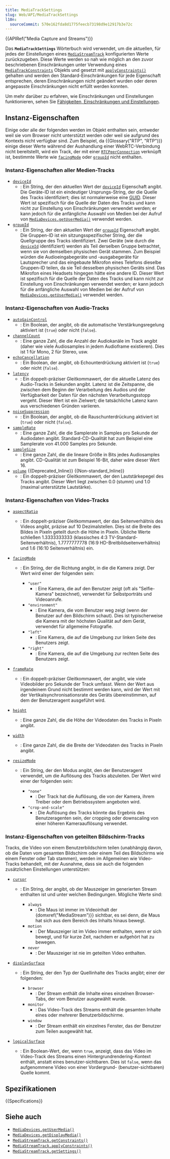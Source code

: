 ```yaml
---
title: MediaTrackSettings
slug: Web/API/MediaTrackSettings
l10n:
  sourceCommit: 570e162fda8d1775feecb73198d9e12917b3e72c
---
```


{{APIRef("Media Capture and Streams")}}

Das **`MediaTrackSettings`** Wörterbuch wird verwendet, um die aktuellen, für jedes der Einstellungen eines [`MediaStreamTrack`](/de/docs/Web/API/MediaStreamTrack) konfigurierten Werte zurückzugeben. Diese Werte werden so nah wie möglich an den zuvor beschriebenen Einschränkungen unter Verwendung eines [`MediaTrackConstraints`](/de/docs/Web/API/MediaTrackConstraints) Objekts und gesetzt mit [`applyConstraints()`](/de/docs/Web/API/MediaStreamTrack/applyConstraints) gehalten und werden den Standard-Einschränkungen für jede Eigenschaft entsprechen, deren Einschränkungen nicht geändert wurden oder deren angepasste Einschränkungen nicht erfüllt werden konnten.

Um mehr darüber zu erfahren, wie Einschränkungen und Einstellungen funktionieren, sehen Sie [Fähigkeiten, Einschränkungen und Einstellungen](/de/docs/Web/API/Media_Capture_and_Streams_API/Constraints).

## Instanz-Eigenschaften

Einige oder alle der folgenden werden im Objekt enthalten sein, entweder weil sie vom Browser nicht unterstützt werden oder weil sie aufgrund des Kontexts nicht verfügbar sind. Zum Beispiel, da {{Glossary("RTP", "RTP")}} einige dieser Werte während der Aushandlung einer WebRTC-Verbindung nicht bereitstellt, wird ein Track, der mit einer [`RTCPeerConnection`](/de/docs/Web/API/RTCPeerConnection) verknüpft ist, bestimmte Werte wie [`facingMode`](/de/docs/Web/API/MediaTrackSettings/facingMode) oder [`groupId`](/de/docs/Web/API/MediaTrackSettings/groupId) nicht enthalten.

### Instanz-Eigenschaften aller Medien-Tracks

- [`deviceId`](/de/docs/Web/API/MediaTrackSettings/deviceId)
  - : Ein String, der den aktuellen Wert der [`deviceId`](/de/docs/Web/API/MediaTrackConstraints/deviceId) Eigenschaft angibt. Die Geräte-ID ist ein eindeutiger Ursprungs-String, der die Quelle des Tracks identifiziert; dies ist normalerweise eine [GUID](https://en.wikipedia.org/wiki/Universally_unique_identifier). Dieser Wert ist spezifisch für die Quelle der Daten des Tracks und kann nicht zur Einstellung von Einschränkungen verwendet werden; er kann jedoch für die anfängliche Auswahl von Medien bei der Aufruf von [`MediaDevices.getUserMedia()`](/de/docs/Web/API/MediaDevices/getUserMedia) verwendet werden.
- [`groupId`](/de/docs/Web/API/MediaTrackSettings/groupId)
  - : Ein String, der den aktuellen Wert der [`groupId`](/de/docs/Web/API/MediaTrackConstraints/groupId) Eigenschaft angibt. Die Gruppen-ID ist ein sitzungsspezifischer String, der die Quellgruppe des Tracks identifiziert. Zwei Geräte (wie durch die [`deviceId`](/de/docs/Web/API/MediaTrackSettings/deviceId) identifiziert) werden als Teil derselben Gruppe betrachtet, wenn sie von demselben physischen Gerät stammen. Zum Beispiel würden die Audioeingabegeräte und -ausgabegeräte für Lautsprecher und das eingebaute Mikrofon eines Telefons dieselbe Gruppen-ID teilen, da sie Teil desselben physischen Geräts sind. Das Mikrofon eines Headsets hingegen hätte eine andere ID. Dieser Wert ist spezifisch für die Quelle der Daten des Tracks und kann nicht zur Einstellung von Einschränkungen verwendet werden; er kann jedoch für die anfängliche Auswahl von Medien bei der Aufruf von [`MediaDevices.getUserMedia()`](/de/docs/Web/API/MediaDevices/getUserMedia) verwendet werden.

### Instanz-Eigenschaften von Audio-Tracks

- [`autoGainControl`](/de/docs/Web/API/MediaTrackSettings/autoGainControl)
  - : Ein Boolean, der angibt, ob die automatische Verstärkungsregelung aktiviert ist (`true`) oder nicht (`false`).
- [`channelCount`](/de/docs/Web/API/MediaTrackSettings/channelCount)
  - : Eine ganze Zahl, die die Anzahl der Audiokanäle im Track angibt (daher wie viele Audiosamples in jedem Audioframe existieren). Dies ist 1 für Mono, 2 für Stereo, usw.
- [`echoCancellation`](/de/docs/Web/API/MediaTrackSettings/echoCancellation)
  - : Ein Boolean, der angibt, ob Echounterdrückung aktiviert ist (`true`) oder nicht (`false`).
- [`latency`](/de/docs/Web/API/MediaTrackSettings/latency)
  - : Ein doppelt-präziser Gleitkommawert, der die aktuelle Latenz des Audio-Tracks in Sekunden angibt. Latenz ist die Zeitspanne, die zwischen dem Beginn der Verarbeitung des Audios und der Verfügbarkeit der Daten für den nächsten Verarbeitungsstopp vergeht. Dieser Wert ist ein Zielwert; die tatsächliche Latenz kann aus verschiedenen Gründen variieren.
- [`noiseSuppression`](/de/docs/Web/API/MediaTrackSettings/noiseSuppression)
  - : Ein Boolean, der angibt, ob die Rauschunterdrückung aktiviert ist (`true`) oder nicht (`false`).
- [`sampleRate`](/de/docs/Web/API/MediaTrackSettings/sampleRate)
  - : Eine ganze Zahl, die die Samplerate in Samples pro Sekunde der Audiodaten angibt. Standard-CD-Qualität hat zum Beispiel eine Samplerate von 41.000 Samples pro Sekunde.
- [`sampleSize`](/de/docs/Web/API/MediaTrackSettings/sampleSize)
  - : Eine ganze Zahl, die die lineare Größe in Bits jedes Audiosamples angibt. CD-Qualität ist zum Beispiel 16-Bit, daher wäre dieser Wert 16.
- [`volume`](/de/docs/Web/API/MediaTrackSettings/volume) {{Deprecated_Inline}} {{Non-standard_Inline}}
  - : Ein doppelt-präziser Gleitkommawert, der den Lautstärkepegel des Tracks angibt. Dieser Wert liegt zwischen 0.0 (stumm) und 1.0 (maximal unterstützte Lautstärke).

### Instanz-Eigenschaften von Video-Tracks

- [`aspectRatio`](/de/docs/Web/API/MediaTrackSettings/aspectRatio)
  - : Ein doppelt-präziser Gleitkommawert, der das Seitenverhältnis des Videos angibt, präzise auf 10 Dezimalstellen. Dies ist die Breite des Bildes in Pixeln geteilt durch die Höhe in Pixeln. Übliche Werte schließen 1.3333333333 (klassisches 4:3 TV-Standard-Seitenverhältnis), 1.7777777778 (16:9 HD-Breitbildseitenverhältnis) und 1.6 (16:10 Seitenverhältnis) ein.
- [`facingMode`](/de/docs/Web/API/MediaTrackSettings/facingMode)

  - : Ein String, der die Richtung angibt, in die die Kamera zeigt. Der Wert wird einer der folgenden sein:

    - `"user"`
      - : Eine Kamera, die auf den Benutzer zeigt (oft als "Selfie-Kamera" bezeichnet), verwendet für Selbstporträts und Videoanrufe.
    - `"environment"`
      - : Eine Kamera, die vom Benutzer weg zeigt (wenn der Benutzer auf den Bildschirm schaut). Dies ist typischerweise die Kamera mit der höchsten Qualität auf dem Gerät, verwendet für allgemeine Fotografie.
    - `"left"`
      - : Eine Kamera, die auf die Umgebung zur linken Seite des Benutzers zeigt.
    - `"right"`
      - : Eine Kamera, die auf die Umgebung zur rechten Seite des Benutzers zeigt.

- [`frameRate`](/de/docs/Web/API/MediaTrackSettings/frameRate)
  - : Ein doppelt-präziser Gleitkommawert, der angibt, wie viele Videobilder pro Sekunde der Track umfasst. Wenn der Wert aus irgendeinem Grund nicht bestimmt werden kann, wird der Wert mit der Vertikalsynchronisationsrate des Geräts übereinstimmen, auf dem der Benutzeragent ausgeführt wird.
- [`height`](/de/docs/Web/API/MediaTrackSettings/height)
  - : Eine ganze Zahl, die die Höhe der Videodaten des Tracks in Pixeln angibt.
- [`width`](/de/docs/Web/API/MediaTrackSettings/width)
  - : Eine ganze Zahl, die die Breite der Videodaten des Tracks in Pixeln angibt.
- [`resizeMode`](/de/docs/Web/API/MediaTrackSettings/resizeMode)

  - : Ein String, der den Modus angibt, den der Benutzeragent verwendet, um die Auflösung des Tracks abzuleiten. Der Wert wird einer der folgenden sein:

    - `"none"`
      - : Der Track hat die Auflösung, die von der Kamera, ihrem Treiber oder dem Betriebssystem angeboten wird.
    - `"crop-and-scale"`
      - : Die Auflösung des Tracks könnte das Ergebnis des Benutzeragenten sein, der cropping oder downscaling von einer höheren Kameraauflösung verwendet.

### Instanz-Eigenschaften von geteilten Bildschirm-Tracks

Tracks, die Video von einem Benutzerbildschirm teilen (unabhängig davon, ob die Daten vom gesamten Bildschirm oder einem Teil des Bildschirms wie einem Fenster oder Tab stammen), werden im Allgemeinen wie Video-Tracks behandelt, mit der Ausnahme, dass sie auch die folgenden zusätzlichen Einstellungen unterstützen:

- [`cursor`](/de/docs/Web/API/MediaTrackSettings/cursor)

  - : Ein String, der angibt, ob der Mauszeiger im generierten Stream enthalten ist und unter welchen Bedingungen. Mögliche Werte sind:

    - `always`
      - : Die Maus ist immer im Videoinhalt der {domxref("MediaStream")}} sichtbar, es sei denn, die Maus hat sich aus dem Bereich des Inhalts hinaus bewegt.
    - `motion`
      - : Der Mauszeiger ist im Video immer enthalten, wenn er sich bewegt, und für kurze Zeit, nachdem er aufgehört hat zu bewegen.
    - `never`
      - : Der Mauszeiger ist nie im geteilten Video enthalten.

- [`displaySurface`](/de/docs/Web/API/MediaTrackSettings/displaySurface)

  - : Ein String, der den Typ der Quellinhalte des Tracks angibt; einer der folgenden:

    - `browser`
      - : Der Stream enthält die Inhalte eines einzelnen Browser-Tabs, der vom Benutzer ausgewählt wurde.
    - `monitor`
      - : Das Video-Track des Streams enthält die gesamten Inhalte eines oder mehrerer Benutzerbildschirme.
    - `window`
      - : Der Stream enthält ein einzelnes Fenster, das der Benutzer zum Teilen ausgewählt hat.

- [`logicalSurface`](/de/docs/Web/API/MediaTrackSettings/logicalSurface)
  - : Ein Boolean-Wert, der, wenn `true`, anzeigt, dass das Video im Video-Track des Streams einen Hintergrundrendering-Kontext enthält, anstatt eines benutzer-sichtbaren. Dies ist `false`, wenn das aufgenommene Video von einer Vordergrund- (benutzer-sichtbaren) Quelle kommt.

## Spezifikationen

{{Specifications}}

## Siehe auch

- [`MediaDevices.getUserMedia()`](/de/docs/Web/API/MediaDevices/getUserMedia)
- [`MediaDevices.getDisplayMedia()`](/de/docs/Web/API/MediaDevices/getDisplayMedia)
- [`MediaStreamTrack.getConstraints()`](/de/docs/Web/API/MediaStreamTrack/getConstraints)
- [`MediaStreamTrack.applyConstraints()`](/de/docs/Web/API/MediaStreamTrack/applyConstraints)
- [`MediaStreamTrack.getSettings()`](/de/docs/Web/API/MediaStreamTrack/getSettings)
